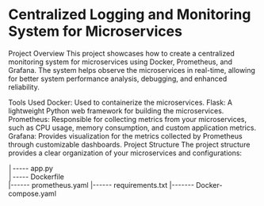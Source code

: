 # Centralized Logging and Monitoring System for Microservices
Project Overview
This project showcases how to create a centralized monitoring system for microservices using Docker, Prometheus, and Grafana. The system helps observe the microservices in real-time, allowing for better system performance analysis, debugging, and enhanced reliability.

Tools Used
Docker: Used to containerize the microservices.
Flask: A lightweight Python web framework for building the microservices.
Prometheus: Responsible for collecting metrics from your microservices, such as CPU usage, memory consumption, and custom application metrics.
Grafana: Provides visualization for the metrics collected by Prometheus through customizable dashboards.
Project Structure
The project structure provides a clear organization of your microservices and configurations:

                
│----- app.py                
│----- Dockerfile      
|------ prometheus.yaml
|------ requirements.txt
|------- Docker-compose.yaml

